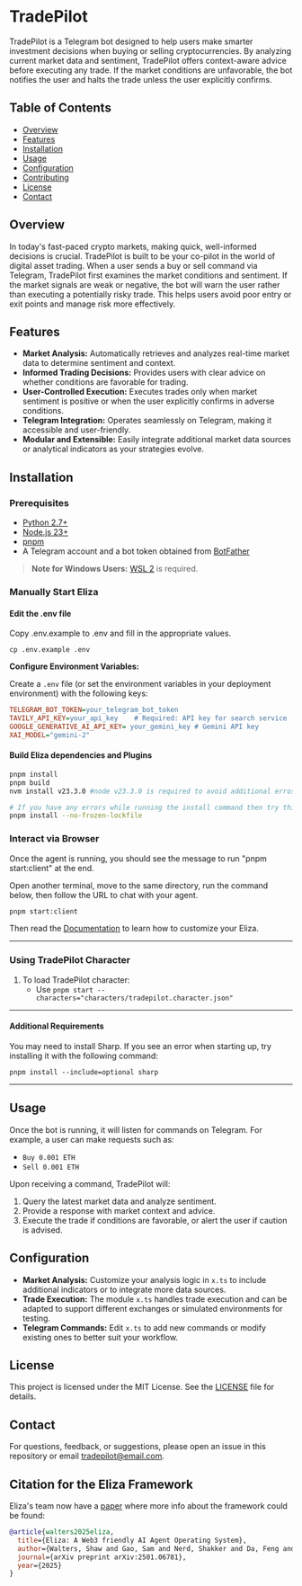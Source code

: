 # TradePilot

TradePilot is a Telegram bot designed to help users make smarter investment decisions when buying or selling cryptocurrencies. By analyzing current market data and sentiment, TradePilot offers context-aware advice before executing any trade. If the market conditions are unfavorable, the bot notifies the user and halts the trade unless the user explicitly confirms.

## Table of Contents

- [Overview](#overview)
- [Features](#features)
- [Installation](#installation)
- [Usage](#usage)
- [Configuration](#configuration)
- [Contributing](#contributing)
- [License](#license)
- [Contact](#contact)

## Overview

In today's fast-paced crypto markets, making quick, well-informed decisions is crucial. TradePilot is built to be your co-pilot in the world of digital asset trading. When a user sends a buy or sell command via Telegram, TradePilot first examines the market conditions and sentiment. If the market signals are weak or negative, the bot will warn the user rather than executing a potentially risky trade. This helps users avoid poor entry or exit points and manage risk more effectively.

## Features

- **Market Analysis:** Automatically retrieves and analyzes real-time market data to determine sentiment and context.
- **Informed Trading Decisions:** Provides users with clear advice on whether conditions are favorable for trading.
- **User-Controlled Execution:** Executes trades only when market sentiment is positive or when the user explicitly confirms in adverse conditions.
- **Telegram Integration:** Operates seamlessly on Telegram, making it accessible and user-friendly.
- **Modular and Extensible:** Easily integrate additional market data sources or analytical indicators as your strategies evolve.

## Installation

### Prerequisites

- [Python 2.7+](https://www.python.org/downloads/)
- [Node.js 23+](https://docs.npmjs.com/downloading-and-installing-node-js-and-npm)
- [pnpm](https://pnpm.io/installation)
- A Telegram account and a bot token obtained from [BotFather](https://core.telegram.org/bots#botfather)

> **Note for Windows Users:** [WSL 2](https://learn.microsoft.com/en-us/windows/wsl/install-manual) is required.

### Manually Start Eliza

#### Edit the .env file

Copy .env.example to .env and fill in the appropriate values.

```
cp .env.example .env
```

**Configure Environment Variables:**

   Create a `.env` file (or set the environment variables in your deployment environment) with the following keys:

   ```ini
   TELEGRAM_BOT_TOKEN=your_telegram_bot_token
   TAVILY_API_KEY=your_api_key    # Required: API key for search service
   GOOGLE_GENERATIVE_AI_API_KEY= your_gemini_key # Gemini API key
   XAI_MODEL="gemini-2"
   ```


#### Build Eliza dependencies and Plugins

```bash
pnpm install
pnpm build
nvm install v23.3.0 #node v23.3.0 is required to avoid additional erros while running the agent

# If you have any errors while running the install command then try this one:
pnpm install --no-frozen-lockfile
```

### Interact via Browser

Once the agent is running, you should see the message to run "pnpm start:client" at the end.

Open another terminal, move to the same directory, run the command below, then follow the URL to chat with your agent.

```bash
pnpm start:client
```

Then read the [Documentation](https://elizaos.github.io/eliza/) to learn how to customize your Eliza.

---

### Using TradePilot Character

1. To load TradePilot character:
    - Use `pnpm start --characters="characters/tradepilot.character.json"`

---

#### Additional Requirements

You may need to install Sharp. If you see an error when starting up, try installing it with the following command:

```
pnpm install --include=optional sharp
```

---

## Usage

Once the bot is running, it will listen for commands on Telegram. For example, a user can make requests such as:

- `Buy 0.001 ETH`
- `Sell 0.001 ETH`

Upon receiving a command, TradePilot will:
1. Query the latest market data and analyze sentiment.
2. Provide a response with market context and advice.
3. Execute the trade if conditions are favorable, or alert the user if caution is advised.

## Configuration

- **Market Analysis:** Customize your analysis logic in `x.ts` to include additional indicators or to integrate more data sources.
- **Trade Execution:** The module `x.ts` handles trade execution and can be adapted to support different exchanges or simulated environments for testing.
- **Telegram Commands:** Edit `x.ts` to add new commands or modify existing ones to better suit your workflow.

## License

This project is licensed under the MIT License. See the [LICENSE](LICENSE) file for details.

## Contact

For questions, feedback, or suggestions, please open an issue in this repository or email [tradepilot@email.com](mailto:tradepilot@email.com).


## Citation for the Eliza Framework

Eliza's team now have a [paper](https://arxiv.org/pdf/2501.06781) where more info about the framework could be found:
```bibtex
@article{walters2025eliza,
  title={Eliza: A Web3 friendly AI Agent Operating System},
  author={Walters, Shaw and Gao, Sam and Nerd, Shakker and Da, Feng and Williams, Warren and Meng, Ting-Chien and Han, Hunter and He, Frank and Zhang, Allen and Wu, Ming and others},
  journal={arXiv preprint arXiv:2501.06781},
  year={2025}
}
```
